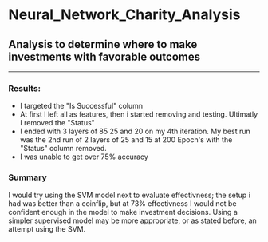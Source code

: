 # Neural_Network_Charity_Analysis

## Analysis to determine where to make investments with favorable outcomes 
----
### Results:
- I targeted the "Is Successful" column 
- At first I left all as features, then i started removing and testing. Ultimatly I removed the "Status" 
- I ended with 3 layers of 85 25 and 20 on my 4th iteration. My best run was the 2nd run of 2 layers of 25 and 15 at 200 Epoch's with the "Status" column removed.
- I was unable to get over 75% accuracy 

### Summary
I would try using the SVM model next to evaluate effectivness; the setup i had was better than a coinflip, but at 73% effectivness I would not be confident enough in the model to make investment decisions. Using a simpler supervised model may be more appropriate, or as stated before, an attempt using the SVM.   


